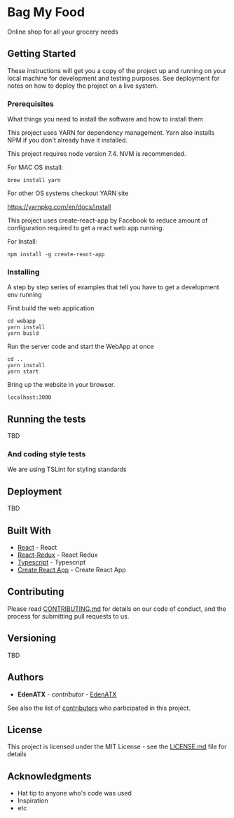 # Bag My Food

Online shop for all your grocery needs

## Getting Started

These instructions will get you a copy of the project up and running on your local machine for development and testing purposes. See deployment for notes on how to deploy the project on a live system.

### Prerequisites

What things you need to install the software and how to install them

This project uses YARN for dependency management. Yarn also installs NPM if you don't
already have it installed.

This project requires node version 7.4. NVM is recommended. 

For MAC OS install:
```
brew install yarn
```

For other OS systems checkout YARN site

https://yarnpkg.com/en/docs/install

This project uses create-react-app by Facebook to reduce amount of configuration required to
get a react web app running. 

For Install:
```
npm install -g create-react-app
```

### Installing

A step by step series of examples that tell you have to get a development env running

First build the web application

```
cd webapp
yarn install
yarn build
```

Run the server code and start the WebApp at once

```
cd ..
yarn install
yarn start
```

Bring up the website in your browser. 

```
localhost:3000
```

## Running the tests

TBD

### And coding style tests

We are using TSLint for styling standards
## Deployment

TBD

## Built With

* [React](https://github.com/facebook/react) - React
* [React-Redux](https://github.com/reactjs/react-redux) - React Redux
* [Typescript](https://github.com/microsoft/typescript) - Typescript
* [Create React App](https://github.com/facebookincubator/create-react-app) - Create React App

## Contributing

Please read [CONTRIBUTING.md](https://gist.github.com/PurpleBooth/b24679402957c63ec426) for details on our code of conduct, and the process for submitting pull requests to us.

## Versioning

TBD

## Authors

* **EdenATX** - *contributor* - [EdenATX](https://github.com/edenatx)

See also the list of [contributors](https://github.com/your/project/contributors) who participated in this project.

## License

This project is licensed under the MIT License - see the [LICENSE.md](LICENSE.md) file for details

## Acknowledgments

* Hat tip to anyone who's code was used
* Inspiration
* etc
